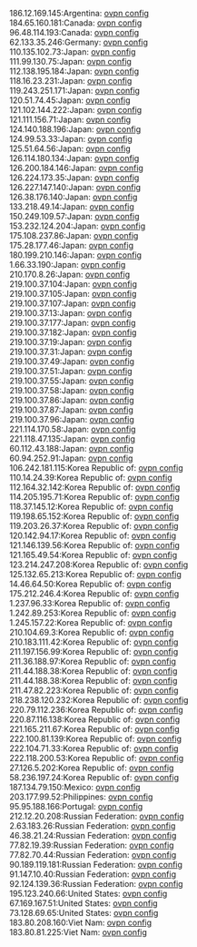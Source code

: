 186.12.169.145:Argentina: [ovpn config](vpn/186_12_169_145.ovpn)  
184.65.160.181:Canada: [ovpn config](vpn/184_65_160_181.ovpn)  
96.48.114.193:Canada: [ovpn config](vpn/96_48_114_193.ovpn)  
62.133.35.246:Germany: [ovpn config](vpn/62_133_35_246.ovpn)  
110.135.102.73:Japan: [ovpn config](vpn/110_135_102_73.ovpn)  
111.99.130.75:Japan: [ovpn config](vpn/111_99_130_75.ovpn)  
112.138.195.184:Japan: [ovpn config](vpn/112_138_195_184.ovpn)  
118.16.23.231:Japan: [ovpn config](vpn/118_16_23_231.ovpn)  
119.243.251.171:Japan: [ovpn config](vpn/119_243_251_171.ovpn)  
120.51.74.45:Japan: [ovpn config](vpn/120_51_74_45.ovpn)  
121.102.144.222:Japan: [ovpn config](vpn/121_102_144_222.ovpn)  
121.111.156.71:Japan: [ovpn config](vpn/121_111_156_71.ovpn)  
124.140.188.196:Japan: [ovpn config](vpn/124_140_188_196.ovpn)  
124.99.53.33:Japan: [ovpn config](vpn/124_99_53_33.ovpn)  
125.51.64.56:Japan: [ovpn config](vpn/125_51_64_56.ovpn)  
126.114.180.134:Japan: [ovpn config](vpn/126_114_180_134.ovpn)  
126.200.184.146:Japan: [ovpn config](vpn/126_200_184_146.ovpn)  
126.224.173.35:Japan: [ovpn config](vpn/126_224_173_35.ovpn)  
126.227.147.140:Japan: [ovpn config](vpn/126_227_147_140.ovpn)  
126.38.176.140:Japan: [ovpn config](vpn/126_38_176_140.ovpn)  
133.218.49.14:Japan: [ovpn config](vpn/133_218_49_14.ovpn)  
150.249.109.57:Japan: [ovpn config](vpn/150_249_109_57.ovpn)  
153.232.124.204:Japan: [ovpn config](vpn/153_232_124_204.ovpn)  
175.108.237.86:Japan: [ovpn config](vpn/175_108_237_86.ovpn)  
175.28.177.46:Japan: [ovpn config](vpn/175_28_177_46.ovpn)  
180.199.210.146:Japan: [ovpn config](vpn/180_199_210_146.ovpn)  
1.66.33.190:Japan: [ovpn config](vpn/1_66_33_190.ovpn)  
210.170.8.26:Japan: [ovpn config](vpn/210_170_8_26.ovpn)  
219.100.37.104:Japan: [ovpn config](vpn/219_100_37_104.ovpn)  
219.100.37.105:Japan: [ovpn config](vpn/219_100_37_105.ovpn)  
219.100.37.107:Japan: [ovpn config](vpn/219_100_37_107.ovpn)  
219.100.37.13:Japan: [ovpn config](vpn/219_100_37_13.ovpn)  
219.100.37.177:Japan: [ovpn config](vpn/219_100_37_177.ovpn)  
219.100.37.182:Japan: [ovpn config](vpn/219_100_37_182.ovpn)  
219.100.37.19:Japan: [ovpn config](vpn/219_100_37_19.ovpn)  
219.100.37.31:Japan: [ovpn config](vpn/219_100_37_31.ovpn)  
219.100.37.49:Japan: [ovpn config](vpn/219_100_37_49.ovpn)  
219.100.37.51:Japan: [ovpn config](vpn/219_100_37_51.ovpn)  
219.100.37.55:Japan: [ovpn config](vpn/219_100_37_55.ovpn)  
219.100.37.58:Japan: [ovpn config](vpn/219_100_37_58.ovpn)  
219.100.37.86:Japan: [ovpn config](vpn/219_100_37_86.ovpn)  
219.100.37.87:Japan: [ovpn config](vpn/219_100_37_87.ovpn)  
219.100.37.96:Japan: [ovpn config](vpn/219_100_37_96.ovpn)  
221.114.170.58:Japan: [ovpn config](vpn/221_114_170_58.ovpn)  
221.118.47.135:Japan: [ovpn config](vpn/221_118_47_135.ovpn)  
60.112.43.188:Japan: [ovpn config](vpn/60_112_43_188.ovpn)  
60.94.252.91:Japan: [ovpn config](vpn/60_94_252_91.ovpn)  
106.242.181.115:Korea Republic of: [ovpn config](vpn/106_242_181_115.ovpn)  
110.14.24.39:Korea Republic of: [ovpn config](vpn/110_14_24_39.ovpn)  
112.164.32.142:Korea Republic of: [ovpn config](vpn/112_164_32_142.ovpn)  
114.205.195.71:Korea Republic of: [ovpn config](vpn/114_205_195_71.ovpn)  
118.37.145.12:Korea Republic of: [ovpn config](vpn/118_37_145_12.ovpn)  
119.198.65.152:Korea Republic of: [ovpn config](vpn/119_198_65_152.ovpn)  
119.203.26.37:Korea Republic of: [ovpn config](vpn/119_203_26_37.ovpn)  
120.142.94.17:Korea Republic of: [ovpn config](vpn/120_142_94_17.ovpn)  
121.146.139.56:Korea Republic of: [ovpn config](vpn/121_146_139_56.ovpn)  
121.165.49.54:Korea Republic of: [ovpn config](vpn/121_165_49_54.ovpn)  
123.214.247.208:Korea Republic of: [ovpn config](vpn/123_214_247_208.ovpn)  
125.132.65.213:Korea Republic of: [ovpn config](vpn/125_132_65_213.ovpn)  
14.46.64.50:Korea Republic of: [ovpn config](vpn/14_46_64_50.ovpn)  
175.212.246.4:Korea Republic of: [ovpn config](vpn/175_212_246_4.ovpn)  
1.237.96.33:Korea Republic of: [ovpn config](vpn/1_237_96_33.ovpn)  
1.242.89.253:Korea Republic of: [ovpn config](vpn/1_242_89_253.ovpn)  
1.245.157.22:Korea Republic of: [ovpn config](vpn/1_245_157_22.ovpn)  
210.104.69.3:Korea Republic of: [ovpn config](vpn/210_104_69_3.ovpn)  
210.183.111.42:Korea Republic of: [ovpn config](vpn/210_183_111_42.ovpn)  
211.197.156.99:Korea Republic of: [ovpn config](vpn/211_197_156_99.ovpn)  
211.36.188.97:Korea Republic of: [ovpn config](vpn/211_36_188_97.ovpn)  
211.44.188.38:Korea Republic of: [ovpn config](vpn/211_44_188_38.ovpn)  
211.44.188.38:Korea Republic of: [ovpn config](vpn/211_44_188_38.ovpn)  
211.47.82.223:Korea Republic of: [ovpn config](vpn/211_47_82_223.ovpn)  
218.238.120.232:Korea Republic of: [ovpn config](vpn/218_238_120_232.ovpn)  
220.79.112.236:Korea Republic of: [ovpn config](vpn/220_79_112_236.ovpn)  
220.87.116.138:Korea Republic of: [ovpn config](vpn/220_87_116_138.ovpn)  
221.165.211.67:Korea Republic of: [ovpn config](vpn/221_165_211_67.ovpn)  
222.100.81.139:Korea Republic of: [ovpn config](vpn/222_100_81_139.ovpn)  
222.104.71.33:Korea Republic of: [ovpn config](vpn/222_104_71_33.ovpn)  
222.118.200.53:Korea Republic of: [ovpn config](vpn/222_118_200_53.ovpn)  
27.126.5.202:Korea Republic of: [ovpn config](vpn/27_126_5_202.ovpn)  
58.236.197.24:Korea Republic of: [ovpn config](vpn/58_236_197_24.ovpn)  
187.134.79.150:Mexico: [ovpn config](vpn/187_134_79_150.ovpn)  
203.177.99.52:Philippines: [ovpn config](vpn/203_177_99_52.ovpn)  
95.95.188.166:Portugal: [ovpn config](vpn/95_95_188_166.ovpn)  
212.12.20.208:Russian Federation: [ovpn config](vpn/212_12_20_208.ovpn)  
2.63.183.26:Russian Federation: [ovpn config](vpn/2_63_183_26.ovpn)  
46.38.21.24:Russian Federation: [ovpn config](vpn/46_38_21_24.ovpn)  
77.82.19.39:Russian Federation: [ovpn config](vpn/77_82_19_39.ovpn)  
77.82.70.44:Russian Federation: [ovpn config](vpn/77_82_70_44.ovpn)  
90.189.119.181:Russian Federation: [ovpn config](vpn/90_189_119_181.ovpn)  
91.147.10.40:Russian Federation: [ovpn config](vpn/91_147_10_40.ovpn)  
92.124.139.36:Russian Federation: [ovpn config](vpn/92_124_139_36.ovpn)  
195.123.240.66:United States: [ovpn config](vpn/195_123_240_66.ovpn)  
67.169.167.51:United States: [ovpn config](vpn/67_169_167_51.ovpn)  
73.128.69.65:United States: [ovpn config](vpn/73_128_69_65.ovpn)  
183.80.208.160:Viet Nam: [ovpn config](vpn/183_80_208_160.ovpn)  
183.80.81.225:Viet Nam: [ovpn config](vpn/183_80_81_225.ovpn)  
